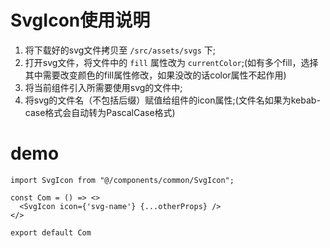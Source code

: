 # SvgIcon使用说明

1. 将下载好的svg文件拷贝至 ``/src/assets/svgs`` 下;
2. 打开svg文件，将文件中的 ``fill`` 属性改为 ``currentColor``;(如有多个fill，选择其中需要改变颜色的fill属性修改，如果没改的话color属性不起作用)
3. 将当前组件引入所需要使用svg的文件中;
4. 将svg的文件名（不包括后缀）赋值给组件的icon属性;(文件名如果为kebab-case格式会自动转为PascalCase格式)

# demo

```tsx
import SvgIcon from "@/components/common/SvgIcon";

const Com = () => <>
  <SvgIcon icon={'svg-name'} {...otherProps} />
</>

export default Com
```